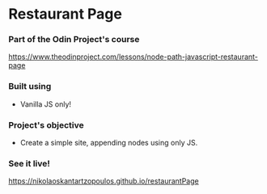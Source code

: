 # Restaurant Page

### Part of the Odin Project's course
https://www.theodinproject.com/lessons/node-path-javascript-restaurant-page

### Built using

* Vanilla JS only!

### Project's objective

* Create a simple site, appending nodes using only JS.

### See it live!
https://nikolaoskantartzopoulos.github.io/restaurantPage
